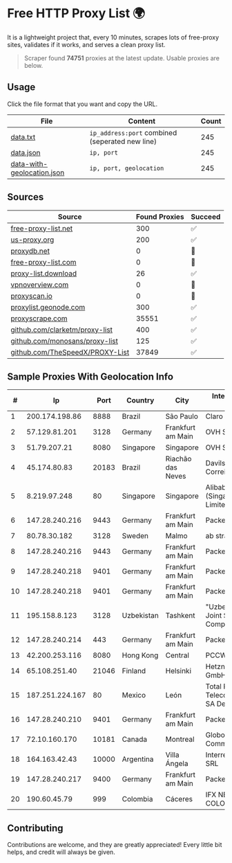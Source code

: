 
# Free HTTP Proxy List 🌍

It is a lightweight project that, every 10 minutes, scrapes lots of free-proxy sites, validates if it works, and serves a clean proxy list.


> Scraper found **74751** proxies at the latest update. Usable proxies are below.

## Usage

Click the file format that you want and copy the URL.


|File|Content|Count|
|----|-------|-----|
|[data.txt](https://raw.githubusercontent.com/themiralay/Proxy-List-World/master/data.txt)|`ip_address:port` combined (seperated new line)|245|
|[data.json](https://raw.githubusercontent.com/themiralay/Proxy-List-World/master/data.json)|`ip, port`|245|
|[data-with-geolocation.json](https://raw.githubusercontent.com/themiralay/Proxy-List-World/master/data-with-geolocation.json)|`ip, port, geolocation`|245|

## Sources

|Source|Found Proxies|Succeed|
|------|-------------|-------|
|[free-proxy-list.net](https://free-proxy-list.net)|300|✅|
|[us-proxy.org](https://www.us-proxy.org)|200|✅|
|[proxydb.net](http://proxydb.net)|0|🚫|
|[free-proxy-list.com](https://free-proxy-list.com/?page=&port=&type%5B%5D=http&type%5B%5D=https&up_time=0&search=Search)|0|🚫|
|[proxy-list.download](https://www.proxy-list.download/HTTP)|26|✅|
|[vpnoverview.com](https://vpnoverview.com/privacy/anonymous-browsing/free-proxy-servers)|0|🚫|
|[proxyscan.io](https://www.proxyscan.io)|0|🚫|
|[proxylist.geonode.com](https://proxylist.geonode.com/api/proxy-list?limit=300&page=1&sort_by=lastChecked&sort_type=desc&protocols=http,https)|300|✅|
|[proxyscrape.com](https://api.proxyscrape.com/v2/?request=displayproxies&protocol=http&timeout=10000&country=all&ssl=all&anonymity=all)|35551|✅|
|[github.com/clarketm/proxy-list](https://raw.githubusercontent.com/clarketm/proxy-list/master/proxy-list-raw.txt)|400|✅|
|[github.com/monosans/proxy-list](https://raw.githubusercontent.com/monosans/proxy-list/main/proxies/http.txt)|125|✅|
|[github.com/TheSpeedX/PROXY-List](https://raw.githubusercontent.com/TheSpeedX/PROXY-List/master/http.txt)|37849|✅|


## Sample Proxies With Geolocation Info

|#|Ip|Port|Country|City|Internet Service Provider|
|-|--|----|-------|----|-------------------------|
|1|200.174.198.86|8888|Brazil|São Paulo|Claro S.A|
|2|57.129.81.201|3128|Germany|Frankfurt am Main|OVH SAS|
|3|51.79.207.21|8080|Singapore|Singapore|OVH SAS|
|4|45.174.80.83|20183|Brazil|Riachão das Neves|Davilson Dos Santos Correia-me|
|5|8.219.97.248|80|Singapore|Singapore|Alibaba Cloud (Singapore) Private Limited|
|6|147.28.240.216|9443|Germany|Frankfurt am Main|Packet Host, Inc.|
|7|80.78.30.182|3128|Sweden|Malmo|ab stract|
|8|147.28.240.216|9443|Germany|Frankfurt am Main|Packet Host, Inc.|
|9|147.28.240.218|9401|Germany|Frankfurt am Main|Packet Host, Inc.|
|10|147.28.240.218|9401|Germany|Frankfurt am Main|Packet Host, Inc.|
|11|195.158.8.123|3128|Uzbekistan|Tashkent|"Uzbektelekom" Joint Stock Company|
|12|147.28.240.214|443|Germany|Frankfurt am Main|Packet Host, Inc.|
|13|42.200.253.116|8080|Hong Kong|Central|PCCW IMSBiz|
|14|65.108.251.40|21046|Finland|Helsinki|Hetzner Online GmbH|
|15|187.251.224.167|80|Mexico|León|Total Play Telecomunicaciones SA De CV|
|16|147.28.240.210|9401|Germany|Frankfurt am Main|Packet Host, Inc.|
|17|72.10.160.170|10181|Canada|Montreal|GloboTech Communications|
|18|164.163.42.43|10000|Argentina|Villa Ángela|Interret Villa Angela SRL|
|19|147.28.240.217|9400|Germany|Frankfurt am Main|Packet Host, Inc.|
|20|190.60.45.79|999|Colombia|Cáceres|IFX NETWORKS COLOMBIA|



## Contributing

Contributions are welcome, and they are greatly appreciated! Every
little bit helps, and credit will always be given.

